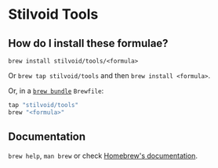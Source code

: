 # Stilvoid Tools

## How do I install these formulae?

`brew install stilvoid/tools/<formula>`

Or `brew tap stilvoid/tools` and then `brew install <formula>`.

Or, in a [`brew bundle`](https://github.com/Homebrew/homebrew-bundle) `Brewfile`:

```ruby
tap "stilvoid/tools"
brew "<formula>"
```

## Documentation

`brew help`, `man brew` or check [Homebrew's documentation](https://docs.brew.sh).
